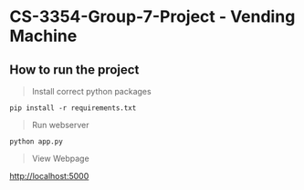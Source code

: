 # CS-3354-Group-7-Project - Vending Machine

## How to run the project

> Install correct python packages
```
pip install -r requirements.txt
```

> Run webserver
```
python app.py
```

> View Webpage

[http://localhost:5000](http://localhost:5000)